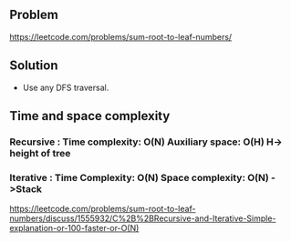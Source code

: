 ## Problem

https://leetcode.com/problems/sum-root-to-leaf-numbers/

## Solution

- Use any DFS traversal.

## Time and space complexity

### Recursive : Time complexity: O(N) Auxiliary space: O(H) H-> height of tree

### Iterative : Time Complexity: O(N) Space complexity: O(N) ->Stack

https://leetcode.com/problems/sum-root-to-leaf-numbers/discuss/1555932/C%2B%2BRecursive-and-Iterative-Simple-explanation-or-100-faster-or-O(N)
